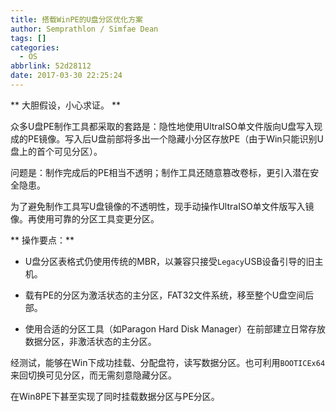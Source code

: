 ```yaml
---
title: 搭载WinPE的U盘分区优化方案
author: Semprathlon / Simfae Dean
tags: []
categories:
  - OS
abbrlink: 52d28112
date: 2017-03-30 22:25:24
---
```

** 大胆假设，小心求证。 **

众多U盘PE制作工具都采取的套路是：隐性地使用UltraISO单文件版向U盘写入现成的PE镜像。写入后U盘前部将多出一个隐藏小分区存放PE（由于Win只能识别U盘上的首个可见分区）。

问题是：制作完成后的PE相当不透明；制作工具还随意篡改卷标，更引入潜在安全隐患。

为了避免制作工具写U盘镜像的不透明性，现手动操作UltraISO单文件版写入镜像。再使用可靠的分区工具变更分区。

** 操作要点：**

- U盘分区表格式仍使用传统的MBR，以兼容只接受`Legacy`USB设备引导的旧主机。

- 载有PE的分区为激活状态的主分区，FAT32文件系统，移至整个U盘空间后部。

- 使用合适的分区工具（如Paragon Hard Disk Manager）在前部建立日常存放数据分区，非激活状态的主分区。

经测试，能够在Win下成功挂载、分配盘符，读写数据分区。也可利用`BOOTICEx64`来回切换可见分区，而无需刻意隐藏分区。

在Win8PE下甚至实现了同时挂载数据分区与PE分区。
